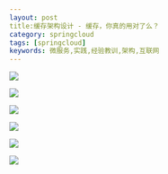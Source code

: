 ```yaml
---
layout: post
title:缓存架构设计 - 缓存，你真的用对了么？
category: springcloud
tags: [springcloud]
keywords: 微服务,实践,经验教训,架构,互联网
---
```


![](https://ziyekudeng.github.io/assets/images/2019/0212/cache/1.png)

![](https://ziyekudeng.github.io/assets/images/2019/0212/cache/2.png)

![](https://ziyekudeng.github.io/assets/images/2019/0212/cache/3.png)

![](https://ziyekudeng.github.io/assets/images/2019/0212/cache/4.png)

![](https://ziyekudeng.github.io/assets/images/2019/0212/cache/5.png)

![](https://ziyekudeng.github.io/assets/images/2019/0212/cache/6.png)



